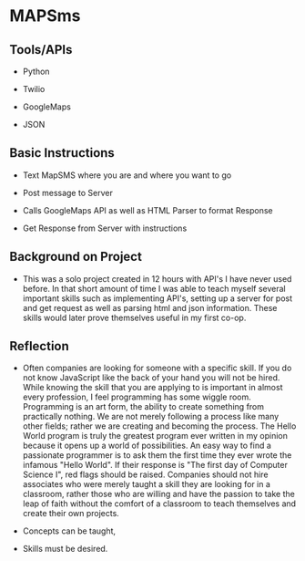 # MAPSms


## Tools/APIs 

* Python

* Twilio

* GoogleMaps

* JSON
## Basic Instructions 

* Text MapSMS where you are and where you want to go

* Post message to Server

* Calls GoogleMaps API as well as HTML Parser to format Response

* Get Response from Server with instructions

## Background on Project 

* This was a solo project created in 12 hours with API's I have never used before. In that short amount of time I was able to teach myself several important skills such as implementing API's, setting up a server for post and get request as well as parsing html and json information. These skills would later prove themselves useful in my first co-op.


## Reflection 

* Often companies are looking for someone with a specific skill. If you do not know JavaScript like the back of your hand you will not be hired. While knowing the skill that you are applying to is important in almost every profession, I feel programming has some wiggle room. Programming is an art form, the ability to create something from practically nothing. We are not merely following a process like many other fields; rather we are creating and becoming the process. The Hello World program is truly the greatest program ever written in my opinion because it opens up a world of possibilities. An easy way to find a passionate programmer is to ask them the first time they ever wrote the infamous "Hello World". If their response is "The first day of Computer Science I", red flags should be raised. Companies should not hire associates who were merely taught a skill they are looking for in a classroom, rather those who are willing and have the passion to take the leap of faith without the comfort of a classroom to teach themselves and create their own projects.


* Concepts can be taught,


* Skills must be desired.

